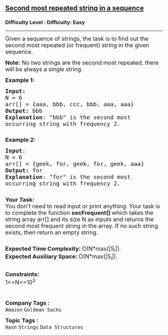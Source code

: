 <h2><a href="https://www.geeksforgeeks.org/problems/second-most-repeated-string-in-a-sequence0534/1?page=3&category=Strings,Java&status=unsolved&sortBy=submissions">Second most repeated string in a sequence</a></h2><h3>Difficulty Level : Difficulty: Easy</h3><hr><div class="problems_problem_content__Xm_eO"><p><span style="font-size: 18px;">Given a sequence of strings, the task is to find out the second most repeated (or frequent) string in the given sequence.</span></p>
<p><span style="font-size: 18px;"><strong>Note:</strong> No two strings are the second most repeated, there will be always a single string.</span></p>
<p><span style="font-size: 18px;"><strong>Example 1:</strong></span></p>
<pre><span style="font-size: 18px;"><strong>Input:</strong>
N = 6
arr[] = {aaa, bbb, ccc, bbb, aaa, aaa}
<strong>Output:</strong> bbb
<strong>Explanation</strong>: "bbb" is the second most 
occurring string with frequency 2.
</span>
</pre>
<p><span style="font-size: 18px;"><strong>Example 2:</strong></span></p>
<pre><span style="font-size: 18px;"><strong>Input</strong>: 
N = 6
arr[] = {geek, for, geek, for, geek, aaa}
<strong>Output:</strong> for
<strong>Explanation</strong>: "for" is the second most
occurring string with frequency 2.
</span></pre>
<p><br><span style="font-size: 18px;"><strong>Your Task:</strong><br>You don't need to read input or print anything. Your task is to complete the function&nbsp;<strong>secFrequent()&nbsp;</strong>which takes the string array arr[] and its size N as inputs and returns the second most frequent string in the array. If no such string exists, then return an empty string.</span></p>
<p><br><span style="font-size: 18px;"><strong>Expected Time Complexity:&nbsp;</strong>O(N*max(|S<sub>i</sub>|).<br><strong>Expected Auxiliary Space:&nbsp;</strong>O(N*max(|S<sub>i</sub>|).</span></p>
<p><br><span style="font-size: 18px;"><strong>Constraints:</strong><br>1&lt;=N&lt;=10<sup>3</sup></span></p>
<p>&nbsp;</p></div><p><span style=font-size:18px><strong>Company Tags : </strong><br><code>Amazon</code>&nbsp;<code>Goldman Sachs</code>&nbsp;<br><p><span style=font-size:18px><strong>Topic Tags : </strong><br><code>Hash</code>&nbsp;<code>Strings</code>&nbsp;<code>Data Structures</code>&nbsp;